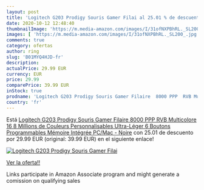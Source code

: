 ```yaml
---
layout: post
title: 'Logitech G203 Prodigy Souris Gamer Filai al 25.01 % de descuento'
date: 2020-10-12 12:48:40
thumbnailImage: 'https://m.media-amazon.com/images/I/31ofNXPBhRL._SL200_.jpg'
images: [ 'https://m.media-amazon.com/images/I/31ofNXPBhRL._SL200_.jpg' ]
comments: true
category: ofertas
author: ring
slug: 'B01MYQ4HJD-fr'
description:
actualPrice: 29.99 EUR
currency: EUR
price: 29.99
comparePrice: 39.99 EUR
inStock: true
prodname: 'Logitech G203 Prodigy Souris Gamer Filaire  8000 PPP  RVB Multicolore 16 8 Millions de Couleurs Personnalisables  Ultra-Léger  6 Boutons Programmables  Mémoire Intégrée  PC/Mac - Noire'
country: 'fr'
---
```


Está [Logitech G203 Prodigy Souris Gamer Filaire  8000 PPP  RVB Multicolore 16 8 Millions de Couleurs Personnalisables  Ultra-Léger  6 Boutons Programmables  Mémoire Intégrée  PC/Mac - Noire](https://www.amazon.fr/dp/B01MYQ4HJD/?tag=tolees0d-21) con 25.01 de descuento por 29.99 EUR (original: 39.99 EUR) en el siguiente enlace!

[![Logitech G203 Prodigy Souris Gamer Filai](https://m.media-amazon.com/images/I/31ofNXPBhRL._SL200_.jpg)](https://www.amazon.fr/dp/B01MYQ4HJD/?tag=tolees0d-21)

[Ver la oferta!!](https://www.amazon.fr/dp/B01MYQ4HJD/?tag=tolees0d-21)

Links participate in Amazon Associate program and might generate a comission on qualifying sales


